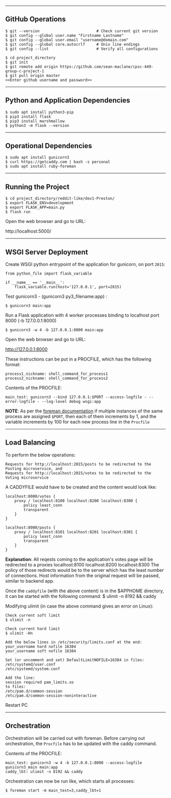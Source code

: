 
-----------------
GitHub Operations
-----------------

```
$ git --version                         # Check current git version
$ git config --global user.name "Firstname Lastname"
$ git config --global user.email "username@domain.com"
$ git config --global core.autocrlf     # Unix line endings
$ git config --list                     # Verify all configurations

$ cd project_directory
$ git init
$ git remote add origin https://github.com/sean-maclane/cpsc-449-group-c-project-1
$ git pull origin master
<<Enter github username and password>>
```

-----------------------------------
Python and Application Dependencies
-----------------------------------

```
$ sudo apt install python3-pip
$ pip3 install flask
$ pip3 install marshmallow
$ python3 -m flask --version
```

------------------------
Operational Dependencies
------------------------

```
$ sudo apt install gunicorn3
$ curl https://getcaddy.com | bash -s personal
$ sudo apt install ruby-foreman
```

-------------------
Running the Project
-------------------

```
$ cd project_directory/reddit-like/dev1-Preston/
$ export FLASK_ENV=development
$ export FLASK_APP=main.py
$ flask run
```

Open the web browser and go to URL:

http://localhost:5000/


----------------------
WSGI Server Deployment
----------------------

Create WSGI python entrypoint of the application for gunicorn, on port `2015`:

	from python_file import flask_variable
	
	if __name__ == '__main__':
		flask_variable.run(host='127.0.0.1', port=2015)

Test gunicorn3 - (gunicorn3 py3_filename:app) :

    $ gunicorn3 main:app

Run a Flask application with 4 worker processes binding to localhost port 8000 (-b 127.0.0.1:8000)

    $ gunicorn3 -w 4 -b 127.0.0.1:8000 main:app

Open the web browser and go to URL:

http://127.0.0.1:8000

These instructions can be put in a PROCFILE, which has the following format:

    process1_nickname: shell_command_for_process1
    process2_nickname: shell_command_for_process2

Contents of the PROCFILE:

    main_test: gunicorn3 --bind 127.0.0.1:$PORT --access-logfile - --error-logfile - --log-level debug wsgi:app

**NOTE**: As per the [foreman documentation][1] if multiple instances of the same process are assigned `$PORT`, then each of them increments by 1, and the variable increments by 100 for each new process line in the `Procfile`
  
  [1]: https://ddollar.github.io/foreman/

--------------
Load Balancing
--------------

To perform the below operations:

    Requests for http://localhost:2015/posts to be redirected to the Posting microservice, and 
    Requests for http://localhost:2015/votes to be redirected to the Voting microservice

A CADDYFILE would have to be created and the content would look like:
    
    localhost:8000/votes {
        proxy / localhost:8100 localhost:8200 localhost:8300 {
            policy least_conn
            transparent
        }        
    }
    
    localhost:8000/posts {
        proxy / localhost:8101 localhost:8201 localhost:8301 {
            policy least_conn
            transparent
        }
    }

**Explanation**:
All reqests coming to the application's votes page will be redirected to a proxies localhost:8100 localhost:8200 localhost:8300
The policy of those redirects would be to the server which has the least number of connections. Host information from the original request will be passed, similar to backend app.

Once the `caddyfile` (with the above content) is in the $APPHOME directory, it can be started with the following command:
$ ulimit -n 8192 && caddy


Modifying ulimit (in case the above command gives an error on Linux):

    Check current soft limit
    $ ulimit -n
    
    Check current hard limit
    $ ulimit -Hn
    
    Add the below lines in /etc/security/limits.conf at the end:
    your_username hard nofile 16384
    your_username soft nofile 16384
    
    Set (or uncomment and set) DefaultLimitNOFILE=16384 in files:
    /etc/systemd/user.conf
    /etc/systemd/system.conf
    
    Add the line:
    session required pam_limits.so
    to files:
    /etc/pam.d/common-session
    /etc/pam.d/common-session-noninteractive
    
Restart PC


-------------
Orchestration
-------------

Orchestration will be carried out with foreman. Before carrying out orchestration, the `Procfile` has to be updated with the caddy command.

Contents of the PROCFILE:

    main_test: gunicorn3 -w 4 -b 127.0.0.1:8000 --access-logfile gunicorn3_main main:app
    caddy_lbt: ulimit -n 8192 && caddy

Orchestration can now be run like, which starts all processes:

    $ foreman start -m main_test=3,caddy_lbt=1
